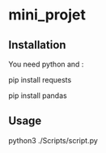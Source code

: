 # mini_projet

## Installation

You need python and :

pip install requests


pip install pandas

## Usage

python3 ./Scripts/script.py

